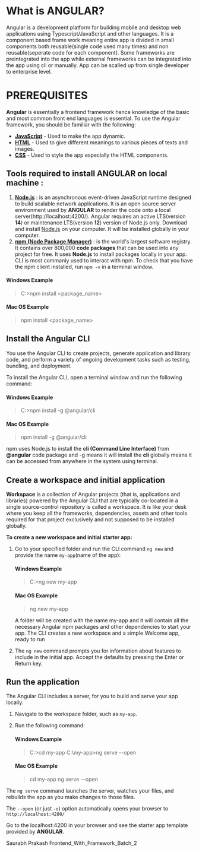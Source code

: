 
# What is ANGULAR?
Angular is a development platform for building mobile and desktop web applications  using Typescript/JavaScript and other languages. 
It is a component based frame work meaning entire app is divided in small components both reusable(single code used many times) and non reusable(seperate code for each component).
Some frameworks are preintegrated into the app while external frameworks can be integrated into the app using cli or manually.
App can be scalled up from single developer to enterprise level.

# PREREQUISITES

**Angular** is essentially a frontend framework hence knowledge of the basic and most common front end languages is essential.
To use the Angular framework, you should be familiar with the following:

-   [**JavaScript**](https://developer.mozilla.org/en-US/docs/Web/JavaScript/A_re-introduction_to_JavaScript) - Used to make the app dynamic.
-   [**HTML**](https://developer.mozilla.org/docs/Learn/HTML/Introduction_to_HTML) - Used to give different meanings to various pieces of texts and images.
-   [**CSS**](https://developer.mozilla.org/docs/Learn/CSS/First_steps) - Used to style the app especially the HTML components.

## **Tools required to install ANGULAR on local machine :**  
1. [ **Node.js**](https://nodejs.org/en/download/) : is an asynchronous event-driven JavaScript runtime designed to build scalable network applications. It is an open source server environment used by **ANGULAR** to render the code onto a local server(http://localhost:4200/).
Angular requires an active LTS(version **14**) or maintenance LTS(version **12**) version of Node.js only.
Download and install [Node.js](https://nodejs.org/en/download/) on your computer. It will be installed globally in your computer.
2. [**npm (Node Package Manager)**]() :  is the world's largest software registry. It contains over 800,000 **code packages** that can be used into any project for free. It uses **Node.js** to install packages locally in your app. CLI is most commanly used to interact with npm. To check that you have the npm client installed, run `npm -v` in a terminal window.
#### Windows Example
>C:\>npm install <package_name>
#### Mac OS Example
>npm install <package_name>
 
## Install the Angular CLI
You use the Angular CLI to create projects, generate application and library code, and perform a variety of ongoing development tasks such as testing, bundling, and deployment.

To install the Angular CLI, open a terminal window and run the following command:
#### Windows Example
>C:\>npm install -g @angular/cli
#### Mac OS Example
>npm install -g @angular/cli


npm uses Node.js to install the **cli (Command Line Interface)** from **@angular** code package and -g means it will install the **cli** globally means it can be accessed from anywhere in the system using terminal.

## Create a workspace and initial application

**Workspace** is a collection of Angular projects (that is, applications and libraries) powered by the Angular CLI that are typically co-located in a single source-control repository is called a workspace. It is like your desk where you keep all the frameworks, dependencies, assets and other tools required for that project exclusively and not supposed to be installed globally.

**To create a new workspace and initial starter app:**

1. Go to your specified folder and run the CLI command  `ng new`  and provide the name  `my-app`(name of the app):
    
    #### Windows Example
	>C:\>ng new my-app
	
	#### Mac OS Example
	>ng new my-app
    
    A folder will be created with the name my-app and it will contain all   the necessary Angular npm packages and other dependencies to start your app. The CLI creates a new workspace and a simple Welcome app, ready to run
    
2.  The  `ng new`  command prompts you for information about features to include in the initial app. Accept the defaults by pressing the Enter or Return key.

## Run the application

The Angular CLI includes a server, for you to build and serve your app locally.

1.  Navigate to the workspace folder, such as  `my-app`.
    
2.  Run the following command:
	 #### Windows Example
	>C:\>cd my-app
	>C:\my-app\>ng serve --open
	
	#### Mac OS Example
	>cd my-app 
	>ng serve --open

The  `ng serve`  command launches the server, watches your files, and rebuilds the app as you make changes to those files.

The  `--open`  (or just  `-o`) option automatically opens your browser to  `http://localhost:4200/`

Go to the localhost:4200 in your browser and see the starter app template provided by **ANGULAR**.

Saurabh Prakash Frontend_With_Framework_Batch_2
